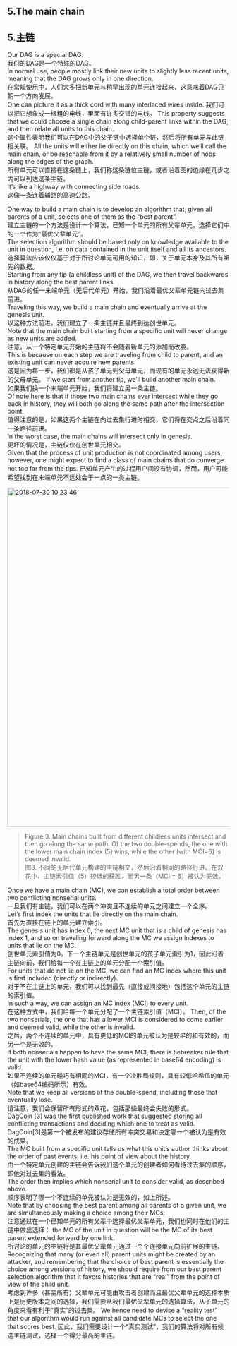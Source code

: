 ## 5.The main chain

## 5.主链

Our DAG is a special DAG.   
我们的DAG是一个特殊的DAG。  
In normal use, people mostly link their new units to slightly less recent units, meaning that the DAG grows only in one direction.   
在常规使用中，人们大多把新单元与稍早出现的单元连接起来，这意味着DAG只朝一个方向发展。   
One can picture it as a thick cord with many interlaced wires inside. 
我们可以把它想象成一根粗的电线，里面有许多交错的电线。
This property suggests that we could choose a single chain along child-parent links within the DAG, and then relate all units to this chain.   
这个属性表明我们可以在DAG中的父子链中选择单个链，然后将所有单元与此链相关联。
All the units will either lie directly on this chain, which we’ll call the main chain, or be reachable from it by a relatively small number of hops along the edges of the graph.   
所有单元可以直接在这条链上，我们称这条链位主链，或者沿着图的边缘在几步之内可以到达这条主链。  
It’s like a highway with connecting side roads.  
这像一条连着辅路的高速公路。

One way to build a main chain is to develop an algorithm that, given all parents of a unit, selects one of them as the “best parent”.   
建立主链的一个方法是设计一个算法，已知一个单元的所有父辈单元，选择它们中的一个作为“最优父辈单元”。  
The selection algorithm should be based only on knowledge available to the unit in question, i.e. on data contained in the unit itself and all its ancestors.   
选择算法应该仅仅基于对于所讨论单元可用的知识，即，关于单元本身及其所有祖先的数据。  
Starting from any tip (a childless unit) of the DAG, we then travel backwards in history along the best parent links.   
从DAG的任一末端单元（无后代单元）开始，我们沿着最优父辈单元链向过去集前进。  
Traveling this way, we build a main chain and eventually arrive at the genesis unit.   
以这种方法前进，我们建立了一条主链并且最终到达创世单元。  
Note that the main chain built starting from a specific unit will never change as new units are added.   
注意，从一个特定单元开始的主链将不会随着新单元的添加而改变。  
This is because on each step we are traveling from child to parent, and an existing unit can never acquire new parents.  
这是因为每一步，我们都是从孩子单元到父母单元，而现有的单元永远无法获得新的父母单元。
If we start from another tip, we’ll build another main chain.    
如果我们换一个末端单元开始，我们将建立另一条主链。  
Of note here is that if those two main chains ever intersect while they go back in history, they will both go along the same path after the intersection point.  
值得注意的是，如果这两个主链在向过去集行进时相交，它们将在交点之后沿着同一条路径前进。  
In the worst case, the main chains will intersect only in genesis.   
更坏的情况是，主链仅仅在创世单元相交。  
Given that the process of unit production is not coordinated among users, however, one might expect to find a class of main chains that do converge not too far from the tips.
已知单元产生的过程用户间没有协调，然而，用户可能希望找到在末端单元不远处会于一点的一类主链。

<img width="768" alt="2018-07-30 10 23 46" src="https://user-images.githubusercontent.com/39436379/43374532-ba44b522-93e2-11e8-80de-3d6baae968c2.png">

>Figure 3. Main chains built from different childless units intersect and then go along the same path. Of the two double-spends, the one with the lower main chain index (5) wins, while the other (with MCI=6) is deemed invalid.  
>图3. 不同的无后代单元构建的主链相交，然后沿着相同的路径行进。在双花中，主链索引值（5）较低的获胜，而另一条（MCI = 6）被认为无效。

Once we have a main chain (MC), we can establish a total order between two conflicting nonserial units.   
一旦我们有主链，我们可以在两个冲突且不连续的单元之间建立一个全序。  
Let’s first index the units that lie directly on the main chain.   
首先为直接在链上的单元建立索引。  
The genesis unit has index 0, the next MC unit that is a child of genesis has index 1, and so on traveling forward along the MC we assign indexes to units that lie on the MC.   
创世单元索引值为0，下一个主链单元是创世单元的孩子单元索引为1，因此沿着主链向前，我们给每一个在主链上的单元分配一个索引值。  
For units that do not lie on the MC, we can find an MC index where this unit is first included (directly or indirectly).   
对于不在主链上的单元，我们可以找到最先（直接或间接地）包括这个单元的主链的索引值。  
In such a way, we can assign an MC index (MCI) to every unit.  
在这种方式中，我们给每一个单元分配了一个主链索引值（MCI）。
Then, of the two nonserials, the one that has a lower MCI is considered to come earlier and deemed valid, while the other is invalid.   
之后，两个不连续的单元中，具有更低的MCI的单元被认为是较早的和有效的，而另一个是无效的。  
If both nonserials happen to have the same MCI, there is tiebreaker rule that the unit with the lower hash value (as represented in base64 encoding) is valid.   
如果不连续的单元碰巧有相同的MCI，有一个决胜局规则，具有较低哈希值的单元（如base64编码所示）有效。  
Note that we keep all versions of the double-spend, including those that eventually lose.   
请注意，我们会保留所有形式的双花，包括那些最终会失败的形式。  
DagCoin [3] was the first published work that suggested storing all conflicting transactions and deciding which one to treat as valid.  
DagCoin[3]是第一个被发布的建议存储所有冲突交易和决定哪一个被认为是有效的成果。  
The MC built from a specific unit tells us what this unit’s author thinks about the order of past events, i.e. his point of view about the history.   
由一个特定单元创建的主链会告诉我们这个单元的创建者如何看待过去集的顺序，即他对过去集的看法。  
The order then implies which nonserial unit to consider valid, as described above.   
顺序表明了哪一个不连续的单元被认为是无效的，如上所述。  
Note that by choosing the best parent among all parents of a given unit, we are simultaneously making a choice among their MCs:  
注意通过在一个已知单元的所有父辈中选择最优父辈单元，我们也同时在他们的主链中做出选择：
the MC of the unit in question will be the MC of its best parent extended forward by one link.  
所讨论的单元的主链将是其最优父辈单元通过一个个连接单元向前扩展的主链。
Recognizing that many (or even all) parent units might be created by an attacker, and remembering that the choice of best parent is essentially the choice among versions of history, we should require from our best parent selection algorithm that it favors histories that are “real” from the point of view of the child unit.  
考虑到许多（甚至所有）父辈单元可能由攻击者创建而且最优父辈单元的选择本质上是历史版本之间的选择，我们需要从我们最优父辈单元的选择算法，从子单元的角度来看有利于“真实”的过去集。
We hence need to devise a “reality test” that our algorithm would run against all candidate MCs to select the one that scores best.
因此，我们需要设计一个“真实测试”，我们的算法将对所有候选主链测试，选择一个得分最高的主链。

